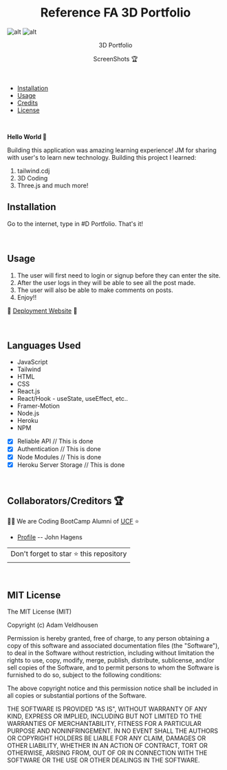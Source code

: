 <h1 align="center">Reference FA 3D Portfolio</h1>

 ![alt](https://img.shields.io/badge/License-MIT-blue) ![alt](https://img.shields.io/website?down_color=red&down_message=offline&up_color=green&up_message=online&url=https%3A%2F%2Ftranquil-falls-34631.herokuapp.com%2Fnotes) 
<p align="center">3D Portfolio</p>

 <p align="center">ScreenShots 🏆</p>

 

<br>

- [Installation](#installation)
- [Usage](#usage)
- [Credits](#credits)
- [License](#license)


<br>

 **Hello World 👋**

Building this application was amazing learning experience! JM for sharing with user's to learn new technology. 
Building this project I learned:

1. tailwind.cdj 
2. 3D Coding
3. Three.js and much more!



## Installation

Go to the internet, type in #D Portfolio. That's it!

<br>

## Usage

1. The user will first need to login or signup before they can enter the site.
2. After the user logs in they will be able to see all the post made.
3. The user will also be able to make comments on posts. 
4. Enjoy!!

🔭 [Deployment Website]() 🔭

<br>

<h2>Languages Used</h2>

- JavaScript
- Tailwind
- HTML
- CSS
- React.js
- React/Hook - useState, useEffect, etc..
- Framer-Motion
- Node.js
- Heroku
- NPM

- [x] Reliable API // This is done 
- [x] Authentication // This is done
- [x] Node Modules // This is done 
- [x] Heroku Server Storage // This is done 

<br>
<h2 id="credits">Collaborators/Creditors 🏆</h2>

👨‍💻 We are Coding BootCamp Alumni of [UCF](https://www.ucf.edu/students/) ⭐️


- [Profile]( https://github.com/JonJon50  " John Hagens ") -- John Hagens

<table>
	<tr>
		<td>
			Don't forget to star ⭐ this repository
		</td>
	</tr>
</table>






<br>

<h2 id="license">MIT License</h2>
The MIT License (MIT)

Copyright (c) <year> Adam Veldhousen

Permission is hereby granted, free of charge, to any person obtaining a copy
of this software and associated documentation files (the "Software"), to deal
in the Software without restriction, including without limitation the rights
to use, copy, modify, merge, publish, distribute, sublicense, and/or sell
copies of the Software, and to permit persons to whom the Software is
furnished to do so, subject to the following conditions:

The above copyright notice and this permission notice shall be included in
all copies or substantial portions of the Software.

THE SOFTWARE IS PROVIDED "AS IS", WITHOUT WARRANTY OF ANY KIND, EXPRESS OR
IMPLIED, INCLUDING BUT NOT LIMITED TO THE WARRANTIES OF MERCHANTABILITY,
FITNESS FOR A PARTICULAR PURPOSE AND NONINFRINGEMENT. IN NO EVENT SHALL THE
AUTHORS OR COPYRIGHT HOLDERS BE LIABLE FOR ANY CLAIM, DAMAGES OR OTHER
LIABILITY, WHETHER IN AN ACTION OF CONTRACT, TORT OR OTHERWISE, ARISING FROM,
OUT OF OR IN CONNECTION WITH THE SOFTWARE OR THE USE OR OTHER DEALINGS IN
THE SOFTWARE.
</h5>